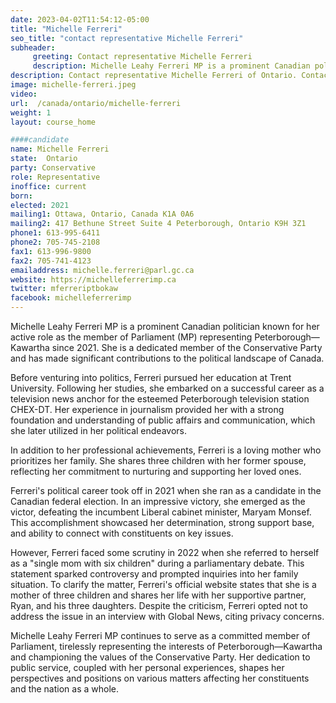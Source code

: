 ```yaml
---
date: 2023-04-02T11:54:12-05:00
title: "Michelle Ferreri"
seo_title: "contact representative Michelle Ferreri"
subheader:
     greeting: Contact representative Michelle Ferreri
     description: Michelle Leahy Ferreri MP is a prominent Canadian politician known for her active role as the member of Parliament (MP) representing Peterborough—Kawartha since 2021.
description: Contact representative Michelle Ferreri of Ontario. Contact information for Michelle Ferreri includes email address, phone number, and mailing address.
image: michelle-ferreri.jpeg
video:
url:  /canada/ontario/michelle-ferreri
weight: 1
layout: course_home

####candidate
name: Michelle Ferreri
state:	Ontario
party: Conservative
role: Representative
inoffice: current
born:
elected: 2021
mailing1: Ottawa, Ontario, Canada K1A 0A6
mailing2: 417 Bethune Street Suite 4 Peterborough, Ontario K9H 3Z1
phone1: 613-995-6411
phone2: 705-745-2108
fax1: 613-996-9800
fax2: 705-741-4123
emailaddress: michelle.ferreri@parl.gc.ca
website: https://michelleferrerimp.ca
twitter: mferreriptbokaw
facebook: michelleferrerimp
---
```


Michelle Leahy Ferreri MP is a prominent Canadian politician known for her active role as the member of Parliament (MP) representing Peterborough—Kawartha since 2021. She is a dedicated member of the Conservative Party and has made significant contributions to the political landscape of Canada.

Before venturing into politics, Ferreri pursued her education at Trent University. Following her studies, she embarked on a successful career as a television news anchor for the esteemed Peterborough television station CHEX-DT. Her experience in journalism provided her with a strong foundation and understanding of public affairs and communication, which she later utilized in her political endeavors.

In addition to her professional achievements, Ferreri is a loving mother who prioritizes her family. She shares three children with her former spouse, reflecting her commitment to nurturing and supporting her loved ones.

Ferreri's political career took off in 2021 when she ran as a candidate in the Canadian federal election. In an impressive victory, she emerged as the victor, defeating the incumbent Liberal cabinet minister, Maryam Monsef. This accomplishment showcased her determination, strong support base, and ability to connect with constituents on key issues.

However, Ferreri faced some scrutiny in 2022 when she referred to herself as a "single mom with six children" during a parliamentary debate. This statement sparked controversy and prompted inquiries into her family situation. To clarify the matter, Ferreri's official website states that she is a mother of three children and shares her life with her supportive partner, Ryan, and his three daughters. Despite the criticism, Ferreri opted not to address the issue in an interview with Global News, citing privacy concerns.

Michelle Leahy Ferreri MP continues to serve as a committed member of Parliament, tirelessly representing the interests of Peterborough—Kawartha and championing the values of the Conservative Party. Her dedication to public service, coupled with her personal experiences, shapes her perspectives and positions on various matters affecting her constituents and the nation as a whole.
